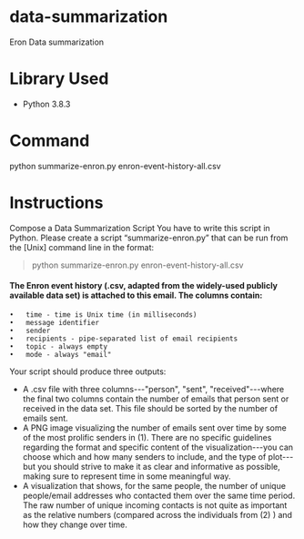 # data-summarization
Eron Data summarization

# Library Used
- Python 3.8.3

# Command
python summarize-enron.py enron-event-history-all.csv

# Instructions

Compose a Data Summarization Script
You have to write this script in Python.
Please create a script “summarize-enron.py” that can be run from the [Unix] command line in the format:
> python summarize-enron.py enron-event-history-all.csv
#### The Enron event history (.csv, adapted from the widely-used publicly available data set) is attached to this email. The columns contain:
	•	time - time is Unix time (in milliseconds)
	•	message identifier
	•	sender
	•	recipients - pipe-separated list of email recipients
	•	topic - always empty
	•	mode - always "email"
Your script should produce three outputs:
- A .csv file with three columns---"person", "sent", "received"---where the final two columns contain the number of emails that person sent or received in the data set. This file should be sorted by the number of emails sent.
- A PNG image visualizing the number of emails sent over time by some of the most prolific senders in (1). There are no specific guidelines regarding the format and specific content of the visualization---you can choose which and how many senders to include, and the type of plot---but you should strive to make it as clear and informative as possible, making sure to represent time in some meaningful way.
- A visualization that shows, for the same people, the number of unique people/email addresses who contacted them over the same time period. The raw number of unique incoming contacts is not quite as important as the relative numbers (compared across the individuals from (2) ) and how they change over time.
